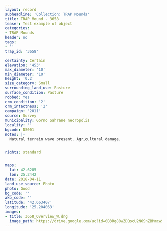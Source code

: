 ```yaml
---
layout: record
subheadline: 'Collection: TRAP Mounds'
title: TRAP Mound - 3658
teaser: Test example of object
categories:
- TRAP Mounds
header: no
tags:
- ''
trap_id: '3658'

certainty: Certain
elevation: '453'
max_diameter: '10'
min_diameter: '10'
height: '0.2'
size_category: Small
surrounding_land_use: Pasture
surface_condition: Pasture
robbed: Yes
crm_condition: '2'
crm_intactness: '2'
campaign: '2011'
source: Survey
municipality: Gorno Sahrane necropolis
locality: ''
bgcode: DS001
notes: |-
  Natural terrain wave present. Agricultural damage.


rights: standard


maps:
  lat: 42.6285
  lon: 25.2442
date: 2018-04-11
land_use_source: Photo
photo: Good
bg_code: ''
akb_code: ''
latitude: '42.663407'
longitude: '25.204063'
images:
- title: 3658_Overview_W.dng
  image_path: https://drive.google.com/uc?id=0B3Rg88wZDQscU2N6SnZBMmcwSTQ
---
```

